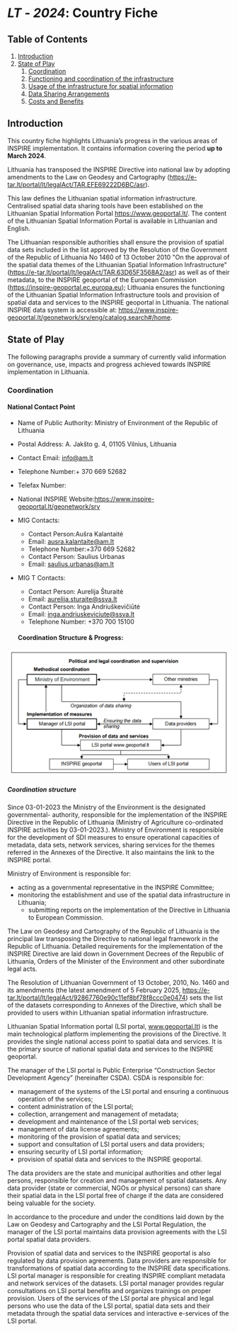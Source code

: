 # _LT_ - _2024_: Country Fiche

## Table of Contents
1. [Introduction](#introduction)
1. [State of Play](#state_of_play)
   1. [Coordination](#Coordination)
   2. [Functioning and coordination of the infrastructure](#functioning)
   3. [Usage of the infrastructure for spatial information](#usage)
   4. [Data Sharing Arrangements](#data)
   5. [Costs and Benefits](#costs)


## Introduction

This country fiche highlights Lithuania’s progress in the various areas of INSPIRE implementation. It contains information covering the period **up to March 2024**.

Lithuania has transposed the INSPIRE Directive into national law by adopting amendments to the Law on Geodesy and Cartography (https://e-tar.lt/portal/lt/legalAct/TAR.EFE69222D6BC/asr). 

This law defines the Lithuanian spatial information infrastructure. Centralised spatial data sharing tools have been established on the Lithuanian Spatial Information Portal https://www.geoportal.lt/.  The content of the Lithuanian Spatial Information Portal is available in Lithuanian and English.  

The Lithuanian responsible authorities shall ensure the provision of spatial data sets included in the list approved by the Resolution of the Government of the Republic of Lithuania No 1460 of 13 October 2010 "On the approval of the spatial data themes of the Lithuanian Spatial Information Infrastructure" (https://e-tar.lt/portal/lt/legalAct/TAR.63D65F3568A2/asr) as well as of their metadata, to the INSPIRE geoportal of the European Commission (https://inspire-geoportal.ec.europa.eu);
Lithuania ensures the functioning of the Lithuanian Spatial Information Infrastructure tools and provision of spatial data and services to the INSPIRE geoportal in Lithuania. The national INSPIRE data system is accessible at: https://www.inspire-geoportal.lt/geonetwork/srv/eng/catalog.search#/home.


## State of Play

The following paragraphs provide a summary of currently valid information on governance, use, impacts and progress achieved towards INSPIRE implementation in Lithuania.

### Coordination

#### National Contact Point

- Name of Public Authority: Ministry of Environment of the Republic of Lithuania
- Postal Address: A. Jakšto g. 4, 01105 Vilnius, Lithuania
- Contact Email: info@am.lt
- Telephone Number:+ 370 669 52682
- Telefax Number:
- National INSPIRE Website:https://www.inspire-geoportal.lt/geonetwork/srv
- MIG Contacts: 
  - Contact Person:Aušra Kalantaitė
  - Email: ausra.kalantaite@am.lt
  - Telephone Number:+370 669 52682
  - Contact Person: Saulius Urbanas
  - Email: saulius.urbanas@am.lt
- MIG T Contacts: 
  - Contact Person: Aurelija Šturaitė
  - Email: aurelija.sturaite@ssva.lt
  - Contact Person: Inga Andriuškevičiūtė
  - Email: inga.andriuskeviciute@ssva.lt
  - Telephone Number: +370 700 15100
 
  #### Coordination Structure & Progress: 

![Lithuanian INSPIRE coordination structure](LithuaniaSDI_structure.png)

##### Coordination structure

Since 03-01-2023 the Ministry of the Environment is the designated governmental- authority, responsible for the implementation of the INSPIRE Directive in the Republic of Lithuania (Ministry of Agriculture co-ordinated INSPIRE activities by 03-01-2023.). Ministry of Environment is responsible for the development of SDI measures to ensure operational capacities of metadata, data sets, network services, sharing services for the themes referred in the Annexes of the Directive. It also maintains the link to the INSPIRE portal. 

Ministry of Environment is responsible for:
- acting as a governmental representative in the INSPIRE Committee;
- monitoring the establishment and use of the spatial data infrastructure in Lithuania;
  - submitting reports on the implementation of the Directive in Lithuania to European Commission.

The Law on Geodesy and Cartography of the Republic of Lithuania is the principal law transposing the Directive to national legal framework in the Republic of Lithuania. Detailed requirements for the implementation of the INSPIRE Directive are laid down in Government Decrees of the Republic of Lithuania, Orders of the Minister of the Environment and other subordinate legal acts.

The Resolution of Lithuanian Government of 13 October, 2010, No. 1460 and its amendments (the latest amendment of 5 February 2025, https://e-tar.lt/portal/lt/legalAct/92867760e90c11ef8bf78f8ccc0e0474) sets the list of the datasets corresponding to Annexes of the Directive, which  shall be provided to users within Lithuanian spatial information infrastructure.

Lithuanian Spatial Information portal (LSI portal, www.geoportal.lt) is the main technological platform  implementing the provisions of the Directive. It provides the single national access point to spatial data and services. It is the primary source of national spatial data and services to the INSPIRE geoportal.

The manager of the LSI portal is Public Enterprise “Construction Sector Development Agency” (hereinafter CSDA). CSDA is responsible for:
- management of the systems of the LSI portal and ensuring a continuous operation of the services;
- content administration of the LSI portal;
- collection, arrangement and management of metadata;
- development and maintenance of the LSI portal web services;
- management of data license agreements;
- monitoring of the provision of spatial data and services;
- support and consultation of LSI portal users and data providers;
- ensuring security of LSI portal information;
- provision of spatial data and services to the INSPIRE geoportal.

The data providers are the state and municipal authorities and other legal persons, responsible for creation and management of spatial datasets. Any data provider (state or commercial, NGOs or physical persons) can share their spatial data in the LSI portal free of charge if the data are considered being valuable for the society.

In accordance to the procedure and under the conditions laid down by the Law on Geodesy and Cartography and the LSI Portal Regulation, the manager of the LSI portal maintains data provision agreements with the LSI portal spatial data providers.

Provision of spatial data and services to the INSPIRE geoportal is also regulated by data provision agreements. Data providers are responsible for transformations of spatial data according to the INSPIRE data specifications.  LSI portal manager is responsible for creating INSPIRE compliant metadata and network services of the datasets. LSI portal manager provides regular consultations on LSI portal benefits and organizes trainings on proper provision. 
Users of the services of the LSI portal are physical and legal persons who use the data of the LSI portal, spatial data sets and their metadata through the spatial data services and interactive e-services of the LSI portal.
